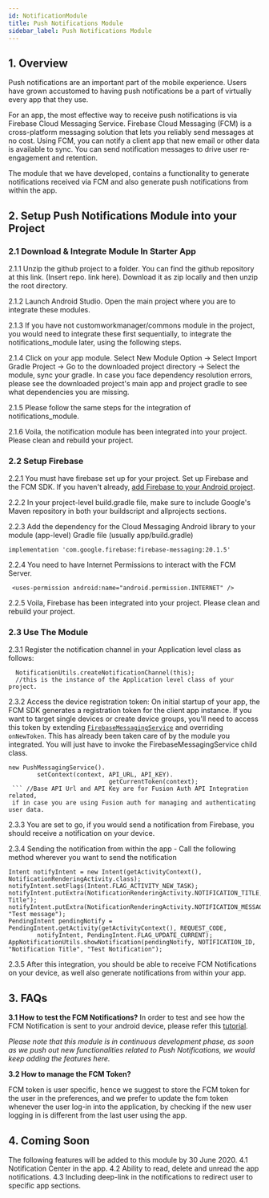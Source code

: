 ```yaml
---
id: NotificationModule
title: Push Notifications Module
sidebar_label: Push Notifications Module
---
```


## 1. Overview

Push notifications are an important part of the mobile experience. Users have grown accustomed to having push notifications be a part of virtually every app that they use. 

For an app, the most effective way to receive push notifications is via Firebase Cloud Messaging Service. Firebase Cloud Messaging (FCM) is a cross-platform messaging solution that lets you reliably send messages at no cost. Using FCM, you can notify a client app that new email or other data is available to sync. You can send notification messages to drive user re-engagement and retention.

The module that we have developed, contains a functionality to generate notifications received via FCM and also generate push notifications from within the app.

## 2. Setup Push Notifications Module into your Project

### 2.1 Download & Integrate Module In Starter App

2.1.1  Unzip the github project to a folder. You can find the github repository at this link. (Insert repo. link here). Download it as zip locally and then unzip the root directory.

2.1.2  Launch Android Studio. Open the main project where you are to integrate these modules. 

2.1.3  If you have not customworkmanager/commons module in the project, you would need to integrate these first sequentially, to integrate the notifications_module later, using the following steps.

2.1.4  Click on your app module. Select New Module Option -> Select Import Gradle Project -> Go to the downloaded project directory -> Select the module, sync your gradle. In case you face dependency resolution errors, please see the downloaded project's main app and project gradle to see what dependencies you are missing.

2.1.5  Please follow the same steps for the integration of notifications_module.

2.1.6 Voila, the notification module has been integrated into your project. Please clean and rebuild your project.

### 2.2 Setup Firebase

2.2.1  You must have firebase set up for your project. Set up Firebase and the FCM SDK. If you haven't already, [add Firebase to your Android project](https://firebase.google.com/docs/android/setup).

2.2.2  In your project-level build.gradle file, make sure to include Google's Maven repository in both your buildscript and allprojects sections.

2.2.3  Add the dependency for the Cloud Messaging Android library to your module (app-level) Gradle file (usually app/build.gradle)

```
implementation 'com.google.firebase:firebase-messaging:20.1.5'
```

2.2.4  You need to have Internet Permissions to interact with the FCM Server.
 
```
 <uses-permission android:name="android.permission.INTERNET" />
```

2.2.5  Voila, Firebase has been integrated into your project. Please clean and rebuild your project.


### 2.3 Use The Module

2.3.1  Register the notification channel in your Application level class as follows:
```
  NotificationUtils.createNotificationChannel(this);
  //this is the instance of the Application level class of your project.
```
2.3.2 Access the device registration token: On initial startup of your app, the FCM SDK generates a registration token for the client app instance. If you want to target single devices or create device groups, you'll need to access this token by extending  [`FirebaseMessagingService`](https://firebase.google.com/docs/reference/android/com/google/firebase/messaging/FirebaseMessagingService)  and overriding  `onNewToken`. This has already been taken care of by the module you integrated. You will just have to invoke the FirebaseMessagingService child class.
``` 
new PushMessagingService().
		setContext(context, API_URL, API_KEY).	
							getCurrentToken(context);
 ``` //Base API Url and API Key are for Fusion Auth API Integration related,
 if in case you are using Fusion auth for managing and authenticating user data.
```

2.3.3  You are set to go, if you would send a notification from Firebase, you should receive a notification on your device. 

2.3.4  Sending the notification from within the app - Call the following method wherever you want to send the notification

```
Intent notifyIntent = new Intent(getActivityContext(), NotificationRenderingActivity.class);  
notifyIntent.setFlags(Intent.FLAG_ACTIVITY_NEW_TASK);  
notifyIntent.putExtra(NotificationRenderingActivity.NOTIFICATION_TITLE,"Notification Title");  
notifyIntent.putExtra(NotificationRenderingActivity.NOTIFICATION_MESSAGE, "Test message");   
PendingIntent pendingNotify = PendingIntent.getActivity(getActivityContext(), REQUEST_CODE,  
        notifyIntent, PendingIntent.FLAG_UPDATE_CURRENT);  
AppNotificationUtils.showNotification(pendingNotify, NOTIFICATION_ID, "Notification Title", "Test Notification");
```

2.3.5  After this integration, you should be able to receive FCM Notifications on your device, as well also generate notifications from within your app. 


## 3. FAQs

**3.1 How to test the FCM Notifications?**
In order to test and see how the FCM Notification is sent to your android device, please refer this [tutorial](https://firebase.google.com/docs/cloud-messaging/android/first-message).

*Please note that this module is in continuous development phase, as soon as we push out new functionalities related to Push Notifications, we would keep adding the features here.*

**3.2 How to manage the FCM Token?**

FCM token is user specific, hence we suggest to store the FCM token for the user in the preferences, and we prefer to update the fcm token whenever the user log-in into the application, by checking if the new user logging in is different from the last user using the app.

## 4. Coming Soon

The following features will be added to this module by 30 June 2020.
4.1 Notification Center in the app.
4.2 Ability to read, delete and unread the app notifications.
4.3 Including deep-link in the notifications to redirect user to specific app sections.
